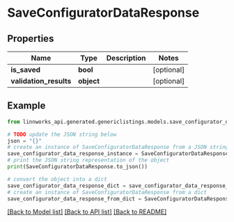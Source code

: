 # SaveConfiguratorDataResponse


## Properties

Name | Type | Description | Notes
------------ | ------------- | ------------- | -------------
**is_saved** | **bool** |  | [optional] 
**validation_results** | **object** |  | [optional] 

## Example

```python
from linnworks_api.generated.genericlistings.models.save_configurator_data_response import SaveConfiguratorDataResponse

# TODO update the JSON string below
json = "{}"
# create an instance of SaveConfiguratorDataResponse from a JSON string
save_configurator_data_response_instance = SaveConfiguratorDataResponse.from_json(json)
# print the JSON string representation of the object
print(SaveConfiguratorDataResponse.to_json())

# convert the object into a dict
save_configurator_data_response_dict = save_configurator_data_response_instance.to_dict()
# create an instance of SaveConfiguratorDataResponse from a dict
save_configurator_data_response_from_dict = SaveConfiguratorDataResponse.from_dict(save_configurator_data_response_dict)
```
[[Back to Model list]](../README.md#documentation-for-models) [[Back to API list]](../README.md#documentation-for-api-endpoints) [[Back to README]](../README.md)


